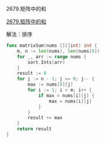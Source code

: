 2679.矩阵中的和

[2679.矩阵中的和](https://leetcode.cn/problems/sum-in-a-matrix/)



解法：排序



```go
func matrixSum(nums [][]int) int {
	m, n := len(nums), len(nums[0])
	for _, arr := range nums {
		sort.Ints(arr)
	}
	result := 0
	for j := n - 1; j >= 0; j-- {
		max := nums[0][j]
		for i := 1; i < m; i++ {
			if max < nums[i][j] {
				max = nums[i][j]
			}
		}
		result += max
	}
	return result
}
```
